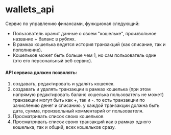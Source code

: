 # wallets_api
Сервис по управлению финансами, функционал следующий: 
- Пользователь хранит данные о своем "кошельке", произвольное название + баланс в рублях. 
- В рамках кошелька ведется история транзакций (как списание, так и пополнение). 
- Кошельков может быть больше чем 1, но сам пользователь один (это его персональный веб сервис).  

#### API сервиса должен позволять: 
1. создавать, редактировать и удалять кошелек. 
2. создавать и удалять транзакции в рамках кошелька (при этом напрямую редактировать баланс кошелька пользователь не может) транзакции могут быть как +, так и -. то есть транзакции по зачислению денег и списанию. у каждой транзакции должна быть дата, сумма, произвольный комментарий от пользователя. 
3. Просматривать список своих кошельков 
4. Просматривать список своих транзакций как в рамках одного кошелька, так и общий, всех кошельков сразу.
